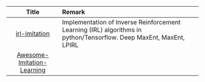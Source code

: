 | Title | Remark |
| :----: | :---- |
| [irl-imitation](https://github.com/yrlu/irl-imitation)|Implementation of Inverse Reinforcement Learning (IRL) algorithms in python/Tensorflow. Deep MaxEnt, MaxEnt, LPIRL|
|[Awesome-Imitation-Learning](https://github.com/kristery/Awesome-Imitation-Learning)|






